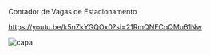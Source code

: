 Contador de Vagas de Estacionamento

https://youtu.be/k5nZkYGQOx0?si=21RmQNFCqQMu61Nw

![capa](https://github.com/WellingtonDev25/contador-vagas-yt/assets/56238012/480a64f0-d660-4545-b96c-aa6996d02e78)
